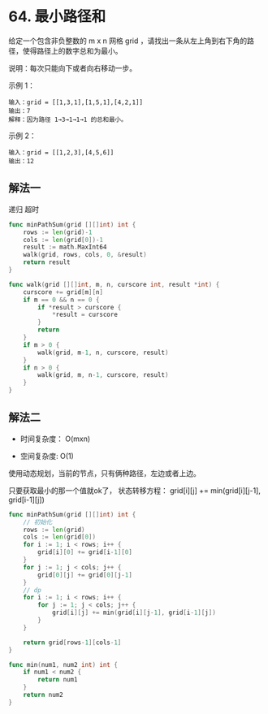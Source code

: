 # 64. 最小路径和

给定一个包含非负整数的 m x n 网格 grid ，请找出一条从左上角到右下角的路径，使得路径上的数字总和为最小。

说明：每次只能向下或者向右移动一步。

示例 1：

```
输入：grid = [[1,3,1],[1,5,1],[4,2,1]]
输出：7
解释：因为路径 1→3→1→1→1 的总和最小。
```

示例 2：

```
输入：grid = [[1,2,3],[4,5,6]]
输出：12
```

## 解法一

递归 超时

```go
func minPathSum(grid [][]int) int {
	rows := len(grid)-1
	cols := len(grid[0])-1
	result := math.MaxInt64
	walk(grid, rows, cols, 0, &result)
	return result
}

func walk(grid [][]int, m, n, curscore int, result *int) {
	curscore += grid[m][n]
	if m == 0 && n == 0 {
		if *result > curscore {
			*result = curscore
		}
		return
	}
	if m > 0 {
		walk(grid, m-1, n, curscore, result)
	}
	if n > 0 {
		walk(grid, m, n-1, curscore, result)
	}
}
```

## 解法二

- 时间复杂度： O(mxn)

- 空间复杂度: O(1)

使用动态规划，当前的节点，只有俩种路径，左边或者上边。

只要获取最小的那一个值就ok了， 状态转移方程： grid[i][j] += min(grid[i][j-1], grid[i-1][j])

```go
func minPathSum(grid [][]int) int {
	// 初始化
	rows := len(grid)
	cols := len(grid[0])
	for i := 1; i < rows; i++ {
		grid[i][0] += grid[i-1][0]
	}
	for j := 1; j < cols; j++ {
		grid[0][j] += grid[0][j-1]
	}
	// dp 
	for i := 1; i < rows; i++ {
		for j := 1; j < cols; j++ {
			grid[i][j] += min(grid[i][j-1], grid[i-1][j])
		}
	}

	return grid[rows-1][cols-1]
}

func min(num1, num2 int) int {
	if num1 < num2 {
		return num1
	}
	return num2
}
```